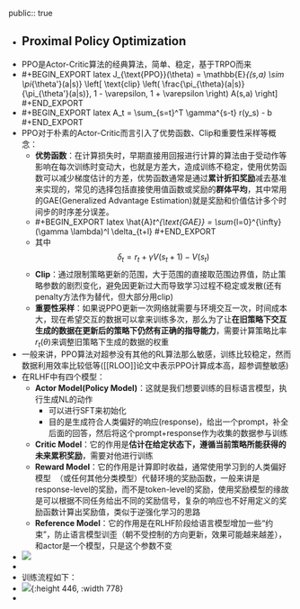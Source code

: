 public:: true

- ## Proximal Policy Optimization
- PPO是Actor-Critic算法的经典算法，简单、稳定，基于TRPO而来
- #+BEGIN_EXPORT latex
  J_{\text{PPO}}(\theta) = \mathbb{E}_{(s,a) \sim \pi_{\theta'}(a|s)} \left[ \text{clip} \left( \frac{\pi_{\theta}(a|s)}{\pi_{\theta'}(a|s)}, 1 - \varepsilon, 1 + \varepsilon \right) A(s,a) \right]
  #+END_EXPORT
- #+BEGIN_EXPORT latex
  A_t = \sum_{s=t}^T \gamma^{s-t} r(y_s) - b
  #+END_EXPORT
- PPO对于朴素的Actor-Critic而言引入了优势函数、Clip和重要性采样等概念：
	- **优势函数**：在计算损失时，早期直接用回报进行计算的算法由于受动作等影响在每次训练时变动大，也就是方差大，造成训练不稳定，使用优势函数可以减少梯度估计的方差，优势函数通常是通过**累计折扣奖励**减去基准来实现的，常见的选择包括直接使用值函数或奖励的**群体平均**，其中常用的GAE(Generalized Advantage Estimation)就是奖励和价值估计多个时间步的时序差分误差。
	- #+BEGIN_EXPORT latex
	  \hat{A}_t^{\text{GAE}} = \sum_{l=0}^{\infty} (\gamma \lambda)^l \delta_{t+l}
	  #+END_EXPORT
	- 其中 $$δ_t​=r_t+γV(s_t+1​)−V(s_t​)$$
	- **Clip**：通过限制策略更新的范围，大于范围的直接取范围边界值，防止策略参数的剧烈变化，避免因更新过大而导致学习过程不稳定或发散(还有penalty方法作为替代，但大部分用clip)
	- **重要性采样**：如果说PPO更新一次网络就需要与环境交互一次，时间成本大，现在希望交互的数据可以拿来训练多次，那么为了让**在旧策略下交互生成的数据在更新后的策略下仍然有正确的指导能力**，需要计算策略比率$r_t(θ)$来调整旧策略下生成的数据的权重
- 一般来讲，PPO算法对超参没有其他的RL算法那么敏感，训练比较稳定，然而数据利用效率比较低等([[RLOO]]论文中表示PPO计算成本高，超参调整敏感)
- 在RLHF中有四个模型：
	- **Actor Model(Policy Model)**：这就是我们想要训练的目标语言模型，执行生成NL的动作
		- 可以进行SFT来初始化
		- 目的是生成符合人类偏好的响应(response)，给出一个prompt，补全后面的回答，然后将这个prompt+response作为收集的数据参与训练
	- **Critic Model**：它的作用是**估计在给定状态下，遵循当前策略所能获得的未来累积奖励**，需要对他进行训练
	- **Reward Model**：它的作用是计算即时收益，通常使用学习到的人类偏好模型  （或任何其他分类模型）代替环境的奖励函数，一般来讲是response-level的奖励，而不是token-level的奖励，使用奖励模型的缘故是可以根据不同任务给出不同的奖励信号，复杂的响应也不好用定义的奖励函数计算出奖励值，类似于逆强化学习的思路
	- **Reference Model**：它的作用是在RLHF阶段给语言模型增加一些“约束”，防止语言模型训歪（朝不受控制的方向更新，效果可能越来越差），和actor是一个模型，只是这个参数不变
- ![](https://newfacade.github.io/notes-on-reinforcement-learning/_images/trl2.png)
-
- 训练流程如下：
- ![](https://newfacade.github.io/notes-on-reinforcement-learning/_images/trl1.png){:height 446, :width 778}
-